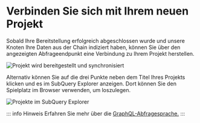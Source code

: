 # Verbinden Sie sich mit Ihrem neuen Projekt

Sobald Ihre Bereitstellung erfolgreich abgeschlossen wurde und unsere Knoten Ihre Daten aus der Chain indiziert haben, können Sie über den angezeigten Abfrageendpunkt eine Verbindung zu Ihrem Projekt herstellen.

![Projekt wird bereitgestellt und synchronisiert](/assets/img/projects-deploy-sync.png)

Alternativ können Sie auf die drei Punkte neben dem Titel Ihres Projekts klicken und es im SubQuery Explorer anzeigen. Dort können Sie den Spielplatz im Browser verwenden, um loszulegen.

![Projekte im SubQuery Explorer](/assets/img/projects-explorer.png)

::: info Hinweis Erfahren Sie mehr über die [GraphQL-Abfragesprache.](./graphql.md) :::
